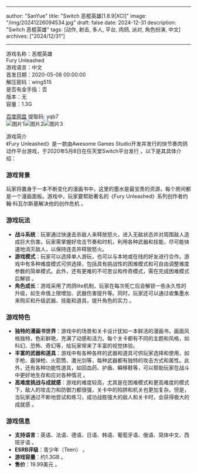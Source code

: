
---
author: "SanYue"
title: "Switch 恶棍英雄[1.8.9|XCI]"
image: "/img/20241226094534.jpg"
draft: false
date: 2024-12-31
description: "Switch 恶棍英雄"
tags: [动作, 射击, 多人, 平台, 肉鸽, 派对, 角色扮演, 中文]
archives: ["2024/12/31"]

---

游戏名称：恶棍英雄   
Fury Unleashed    
游戏语言：中文  
首发日期：2020-05-08 00:00:00  
解压密码：wing515  
是否有金手指：否  
版本：无   
容量：1.3G

[百度网盘](https://pan.baidu.com/s/1ZcDhK9L_6lPLpOMO8hAwDA) 提取码: yqb7  
![图片1](/img/4a19ee.jpg)![图片2](/img/f4f9ed.jpg)![图片3](/img/fd6c0d.jpg)  

游戏简介  
《Fury Unleashed》是一款由Awesome Games Studio开发并发行的快节奏肉鸽动作平台游戏，于2020年5月8日在任天堂Switch平台发行 。以下是其具体介绍：

### 游戏背景
玩家将置身于一本不断变化的漫画书中，这里的墨水是最宝贵的资源，每个房间都是一个漫画面板。游戏中，玩家要帮助著名的《Fury Unleashed》系列创作者约翰·科瓦尔斯基解决他的创作危机 。

### 游戏玩法
- **战斗系统**：玩家通过快速击杀敌人来释放怒火，进入无敌状态并对周围敌人造成巨大伤害。玩家需掌握好攻击节奏和时机，利用各种武器和技能，尽可能快速地消灭敌人，以保持连击并释放怒火。
- **游戏模式**：玩家可以选择单人游玩，也可以与本地或在线的好友进行合作。游戏中有多种难度模式可供选择，包括具有挑战性的困难模式和可自由调整难度参数的简单模式。此外，还有更难的不可思议和传奇模式，需在完成困难模式后解锁 。
- **角色成长**：游戏采用了肉鸽lite机制，玩家在每次死亡后会解锁一些永久性的升级，如生命值上限增加、武器伤害提升等。同时，玩家还可以通过收集墨水来购买和升级武器、技能和道具，提升角色的实力 。

### 游戏特色
- **独特的漫画书世界**：游戏中的场景和关卡设计犹如一本鲜活的漫画书，画面风格独特，色彩鲜艳，充满了动感和活力。每个关卡都有不同的主题和风格，如科幻、恐怖、奇幻等，给玩家带来了丰富的视觉体验。
- **丰富的武器和道具**：游戏中有各种各样的武器和道具可供玩家选择和使用，如手枪、霰弹枪、火箭筒、激光剑等，每种武器都有独特的攻击方式和属性。此外，还有各种功能性道具，如回血药、护盾、瞬移鞋等，可以帮助玩家在战斗中更好地生存和应对各种情况 。
- **高难度挑战与成就感**：游戏的难度较高，尤其是在困难模式和更高难度的模式下，敌人的攻击力和防御力都很强，关卡中的陷阱和机关也更加复杂。但是，当玩家通过不断地尝试和练习，成功战胜强大的敌人和关卡时，会获得极大的成就感 。

### 游戏信息
- **支持语言**：英语、法语、德语、日语、韩语、葡萄牙语、俄语、简体中文、西班牙语 。
- **ESRB评级**：青少年（Teen） 。
- **游戏容量**：约1.3GB 。
- **售价**：19.99美元 。
